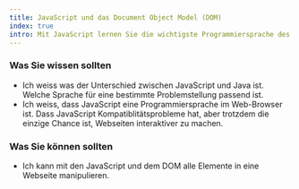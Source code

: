 ```yaml
--- 
title: JavaScript und das Document Object Model (DOM)
index: true
intro: Mit JavaScript lernen Sie die wichtigste Programmiersprache des Web kennen.
---
```



### Was Sie wissen sollten
* Ich weiss was der Unterschied zwischen JavaScript und Java ist. Welche Sprache für eine bestimmte Problemstellung passend ist.
* Ich weiss, dass JavaScript eine Programmiersprache im Web-Browser ist. Dass JavaScript Kompatiblitätsprobleme hat, aber trotzdem die einzige Chance ist, Webseiten interaktiver zu machen.

### Was Sie können sollten
* Ich kann mit den JavaScript und dem DOM alle Elemente in eine Webseite manipulieren.
